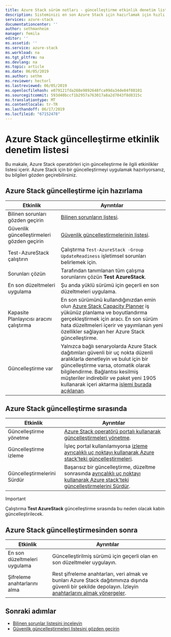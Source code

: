 ```yaml
---
title: Azure Stack sürüm notları - güncelleştirme etkinlik denetim listesi | Microsoft Docs
description: Sisteminizi en son Azure Stack için hazırlamak için hızlı denetim listesini güncelleştirin.
services: azure-stack
documentationcenter: ''
author: sethmanheim
manager: femila
editor: ''
ms.assetid: ''
ms.service: azure-stack
ms.workload: na
ms.tgt_pltfrm: na
ms.devlang: na
ms.topic: article
ms.date: 06/05/2019
ms.author: sethm
ms.reviewer: hectorl
ms.lastreviewed: 06/05/2019
ms.openlocfilehash: e079121fda268e9892648fca99da34de04f08101
ms.sourcegitcommit: 593d40bccf1b2957a763017a8a2d7043f8d8315c
ms.translationtype: MT
ms.contentlocale: tr-TR
ms.lasthandoff: 06/17/2019
ms.locfileid: "67152478"
---
```

# <a name="azure-stack-update-activity-checklist"></a>Azure Stack güncelleştirme etkinlik denetim listesi

Bu makale, Azure Stack operatörleri için güncelleştirme ile ilgili etkinlikler listesi içerir. Azure Stack için bir güncelleştirmeyi uygulamak hazırlıyorsanız, bu bilgileri gözden geçirebilirsiniz.

## <a name="prepare-for-azure-stack-update"></a>Azure Stack güncelleştirme için hazırlama

| Etkinlik              | Ayrıntılar                                                                          |
|-----------------------|----------------------------------------------------------------------------------|
| Bilinen sorunları gözden geçirin   | [Bilinen sorunların listesi](azure-stack-release-notes-known-issues-1905.md).                |
| Güvenlik güncelleştirmeleri gözden geçirin | [Güvenlik güncelleştirmelerinin listesi](azure-stack-release-notes-security-updates-1905.md).      |
| Test-AzureStack çalıştırın   | Çalıştırma `Test-AzureStack -Group UpdateReadiness` işletimsel sorunları belirlemek için.      |
| Sorunları çözün        | Tarafından tanımlanan tüm çalışma sorunlarını çözün **Test AzureStack**.                |
| En son düzeltmeleri uygulama | Şu anda yüklü sürümü için geçerli en son düzeltmeleri uygulama.         |
| Kapasite Planlayıcısı aracını çalıştırma | En son sürümünü kullandığınızdan emin olun [Azure Stack Capacity Planner](https://aka.ms/azstackcapacityplanner) iş yükünüz planlama ve boyutlandırma gerçekleştirmek için aracı. En son sürüm hata düzeltmeleri içerir ve yayımlanan yeni özellikler sağlayan her Azure Stack güncelleştirme. |
| Güncelleştirme var       | Yalnızca bağlı senaryolarda Azure Stack dağıtımları güvenli bir uç nokta düzenli aralıklarla denetleyin ve bulut için bir güncelleştirme varsa, otomatik olarak bilgilendirme. Bağlantısı kesilmiş müşteriler indirebilir ve paket yeni 1905 kullanarak içeri aktarma [işlemi burada açıklanan](azure-stack-apply-updates.md).               |

## <a name="during-azure-stack-update"></a>Azure Stack güncelleştirme sırasında

| Etkinlik              | Ayrıntılar                                                                          |
|-----------------------|----------------------------------------------------------------------------------|
| Güncelleştirme yönetme         | [Azure Stack operatörü portalı kullanarak güncelleştirmeleri yönetme](azure-stack-updates.md). |
| Güncelleştirme izleme        | İşleç portal kullanılamıyorsa [izleme ayrıcalıklı uç noktayı kullanarak Azure stack'teki güncelleştirmeleri](azure-stack-monitor-update.md). |
| Güncelleştirmelerini Sürdür            | Başarısız bir güncelleştirme, düzeltme sonrasında [ayrıcalıklı uç noktayı kullanarak Azure stack'teki güncelleştirmelerini Sürdür](azure-stack-monitor-update.md). |

> [!IMPORTANT]  
> Çalıştırma **Test AzureStack** güncelleştirme sırasında bu neden olacak kabin güncelleştirilecek.

## <a name="after-azure-stack-update"></a>Azure Stack güncelleştirmesinden sonra

| Etkinlik              | Ayrıntılar                                                                          |
|-----------------------|----------------------------------------------------------------------------------|
| En son düzeltmeleri uygulama | Güncelleştirilmiş sürümü için geçerli olan en son düzeltmeler uygulayın.                          |
| Şifreleme anahtarlarını alma | Rest şifreleme anahtarları, veri almak ve bunları Azure Stack dağıtımınıza dışında güvenli bir şekilde depolayın. İzleyin [anahtarlarını almak yönergeler](azure-stack-security-bitlocker.md). |

## <a name="next-steps"></a>Sonraki adımlar

- [Bilinen sorunlar listesini inceleyin](azure-stack-release-notes-known-issues-1905.md)
- [Güvenlik güncelleştirmeleri listesini gözden geçirin](azure-stack-release-notes-security-updates-1905.md)
